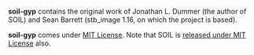 **soil-gyp** contains the original work of Jonathan L. Dummer (the author of SOIL) and Sean Barrett (stb\_image 1.16, on which the project is based).

**soil-gyp** comes under [MIT License](http://opensource.org/licenses/MIT).
Note that SOIL is [released under MIT License](http://lonesock.net/software.html) also.
